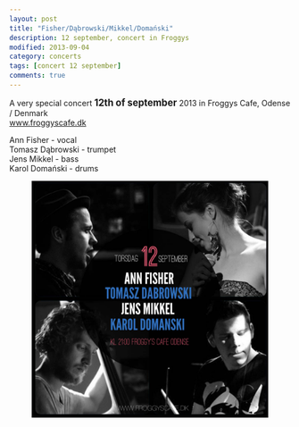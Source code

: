```yaml
---
layout: post
title: "Fisher/Dąbrowski/Mikkel/Domański"
description: 12 september, concert in Froggys
modified: 2013-09-04
category: concerts
tags: [concert 12 september]
comments: true
---
```

A very special concert <big>**12th of september**</big> 2013 in Froggys Cafe, Odense / Denmark<br>
<a href="http://froggyscafe.dk">www.froggyscafe.dk</a>


Ann Fisher - vocal<br>
Tomasz Dąbrowski - trumpet<br>
Jens Mikkel - bass<br>
Karol Domański - drums<br>

<figure>
<img src="/images/quartet in froggys.jpg">
</figure>
